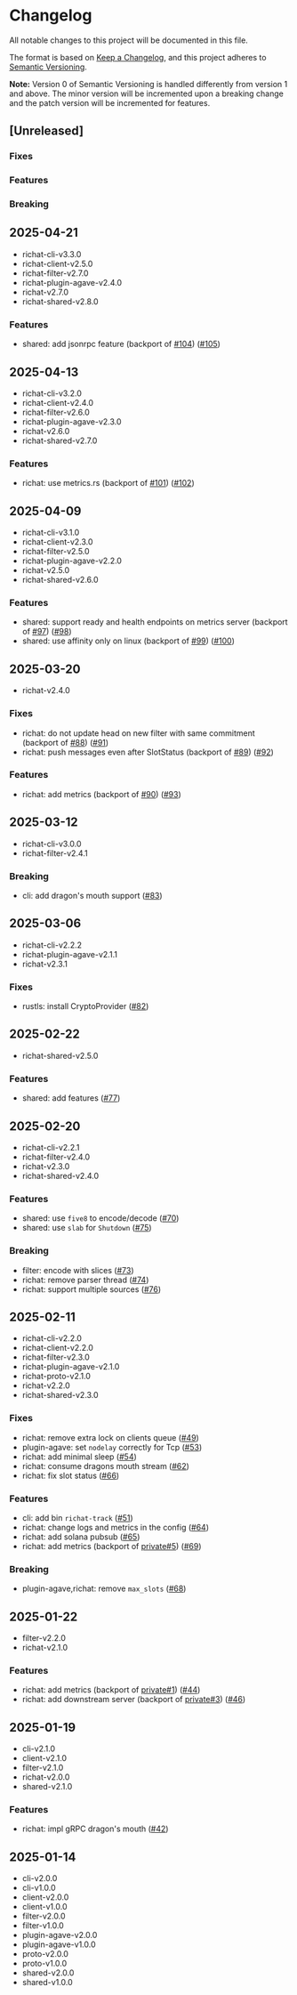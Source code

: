 # Changelog

All notable changes to this project will be documented in this file.

The format is based on [Keep a Changelog](https://keepachangelog.com/en/1.0.0/),
and this project adheres to [Semantic Versioning](https://semver.org/spec/v2.0.0.html).

**Note:** Version 0 of Semantic Versioning is handled differently from version 1 and above.
The minor version will be incremented upon a breaking change and the patch version will be incremented for features.

## [Unreleased]

### Fixes

### Features

### Breaking

## 2025-04-21

- richat-cli-v3.3.0
- richat-client-v2.5.0
- richat-filter-v2.7.0
- richat-plugin-agave-v2.4.0
- richat-v2.7.0
- richat-shared-v2.8.0

### Features

- shared: add jsonrpc feature (backport of [#104](https://github.com/lamports-dev/richat/pull/104)) ([#105](https://github.com/lamports-dev/richat/pull/105))

## 2025-04-13

- richat-cli-v3.2.0
- richat-client-v2.4.0
- richat-filter-v2.6.0
- richat-plugin-agave-v2.3.0
- richat-v2.6.0
- richat-shared-v2.7.0

### Features

- richat: use metrics.rs (backport of [#101](https://github.com/lamports-dev/richat/pull/101)) ([#102](https://github.com/lamports-dev/richat/pull/102))

## 2025-04-09

- richat-cli-v3.1.0
- richat-client-v2.3.0
- richat-filter-v2.5.0
- richat-plugin-agave-v2.2.0
- richat-v2.5.0
- richat-shared-v2.6.0

### Features

- shared: support ready and health endpoints on metrics server (backport of [#97](https://github.com/lamports-dev/richat/pull/97)) ([#98](https://github.com/lamports-dev/richat/pull/98))
- shared: use affinity only on linux (backport of [#99](https://github.com/lamports-dev/richat/pull/99)) ([#100](https://github.com/lamports-dev/richat/pull/100))

## 2025-03-20

- richat-v2.4.0

### Fixes

- richat: do not update head on new filter with same commitment (backport of [#88](https://github.com/lamports-dev/richat/pull/88)) ([#91](https://github.com/lamports-dev/richat/pull/91))
- richat: push messages even after SlotStatus (backport of [#89](https://github.com/lamports-dev/richat/pull/89)) ([#92](https://github.com/lamports-dev/richat/pull/92))

### Features

- richat: add metrics (backport of [#90](https://github.com/lamports-dev/richat/pull/90)) ([#93](https://github.com/lamports-dev/richat/pull/93))

## 2025-03-12

- richat-cli-v3.0.0
- richat-filter-v2.4.1

### Breaking

- cli: add dragon's mouth support ([#83](https://github.com/lamports-dev/richat/pull/83))

## 2025-03-06

- richat-cli-v2.2.2
- richat-plugin-agave-v2.1.1
- richat-v2.3.1

### Fixes

- rustls: install CryptoProvider ([#82](https://github.com/lamports-dev/richat/pull/82))

## 2025-02-22

- richat-shared-v2.5.0

### Features

- shared: add features ([#77](https://github.com/lamports-dev/richat/pull/77))

## 2025-02-20

- richat-cli-v2.2.1
- richat-filter-v2.4.0
- richat-v2.3.0
- richat-shared-v2.4.0

### Features

- shared: use `five8` to encode/decode ([#70](https://github.com/lamports-dev/richat/pull/70))
- shared: use `slab` for `Shutdown` ([#75](https://github.com/lamports-dev/richat/pull/75))

### Breaking

- filter: encode with slices ([#73](https://github.com/lamports-dev/richat/pull/73))
- richat: remove parser thread ([#74](https://github.com/lamports-dev/richat/pull/74))
- richat: support multiple sources ([#76](https://github.com/lamports-dev/richat/pull/76))

## 2025-02-11

- richat-cli-v2.2.0
- richat-client-v2.2.0
- richat-filter-v2.3.0
- richat-plugin-agave-v2.1.0
- richat-proto-v2.1.0
- richat-v2.2.0
- richat-shared-v2.3.0

### Fixes

- richat: remove extra lock on clients queue ([#49](https://github.com/lamports-dev/richat/pull/49))
- plugin-agave: set `nodelay` correctly for Tcp ([#53](https://github.com/lamports-dev/richat/pull/53))
- richat: add minimal sleep ([#54](https://github.com/lamports-dev/richat/pull/54))
- richat: consume dragons mouth stream ([#62](https://github.com/lamports-dev/richat/pull/62))
- richat: fix slot status ([#66](https://github.com/lamports-dev/richat/pull/66))

### Features

- cli: add bin `richat-track` ([#51](https://github.com/lamports-dev/richat/pull/51))
- richat: change logs and metrics in the config ([#64](https://github.com/lamports-dev/richat/pull/64))
- richat: add solana pubsub ([#65](https://github.com/lamports-dev/richat/pull/65))
- richat: add metrics (backport of [private#5](https://github.com/lamports-dev/richat-private/pull/5)) ([#69](https://github.com/lamports-dev/richat/pull/69))

### Breaking

- plugin-agave,richat: remove `max_slots` ([#68](https://github.com/lamports-dev/richat/pull/68))

## 2025-01-22

- filter-v2.2.0
- richat-v2.1.0

### Features

- richat: add metrics (backport of [private#1](https://github.com/lamports-dev/richat-private/pull/1)) ([#44](https://github.com/lamports-dev/richat/pull/44))
- richat: add downstream server (backport of [private#3](https://github.com/lamports-dev/richat-private/pull/3)) ([#46](https://github.com/lamports-dev/richat/pull/46))

## 2025-01-19

- cli-v2.1.0
- client-v2.1.0
- filter-v2.1.0
- richat-v2.0.0
- shared-v2.1.0

### Features

- richat: impl gRPC dragon's mouth ([#42](https://github.com/lamports-dev/richat/pull/42))

## 2025-01-14

- cli-v2.0.0
- cli-v1.0.0
- client-v2.0.0
- client-v1.0.0
- filter-v2.0.0
- filter-v1.0.0
- plugin-agave-v2.0.0
- plugin-agave-v1.0.0
- proto-v2.0.0
- proto-v1.0.0
- shared-v2.0.0
- shared-v1.0.0
